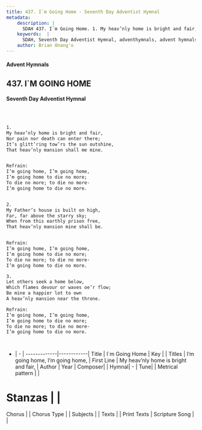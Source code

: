```yaml
---
title: 437. I`m Going Home - Seventh Day Adventist Hymnal
metadata:
    description: |
      SDAH 437. I`m Going Home. 1. My heav’nly home is bright and fair, Nor pain nor death can enter there; It’s glitt’ring tow’rs the sun outshine, That heav’nly mansion shall me mine. 
    keywords:  |
      SDAH, Seventh Day Adventist Hymnal, adventhymnals, advent hymnals, I`m Going Home, My heav’nly home is bright and fair, ,I’m going home, I’m going home,
    author: Brian Onang'o
---
```


#### Advent Hymnals
## 437. I`M GOING HOME
#### Seventh Day Adventist Hymnal

```txt



1.
My heav’nly home is bright and fair,
Nor pain nor death can enter there;
It’s glitt’ring tow’rs the sun outshine,
That heav’nly mansion shall me mine.


Refrain:
I’m going home, I’m going home,
I’m going home to die no more;
To die no more; to die no more-
I’m going home to die no more.


2.
My Father’s house is built on high,
Far, far above the starry sky;
When from this earthly prison free,
That heav’nly mansion mine shall be.


Refrain:
I’m going home, I’m going home,
I’m going home to die no more;
To die no more; to die no more-
I’m going home to die no more.

3.
Let others seek a home below,
Which flames devour or waves oe’r flow;
Be mine a happier lot to own
A heav’nly mansion near the throne.

Refrain:
I’m going home, I’m going home,
I’m going home to die no more;
To die no more; to die no more-
I’m going home to die no more.




```

- |   -  |
-------------|------------|
Title | I`m Going Home |
Key |  |
Titles | I’m going home, I’m going home, |
First Line | My heav’nly home is bright and fair, |
Author | 
Year | 
Composer|  |
Hymnal|  - |
Tune|  |
Metrical pattern | |
# Stanzas |  |
Chorus |  |
Chorus Type |  |
Subjects |  |
Texts |  |
Print Texts | 
Scripture Song |  |
  
